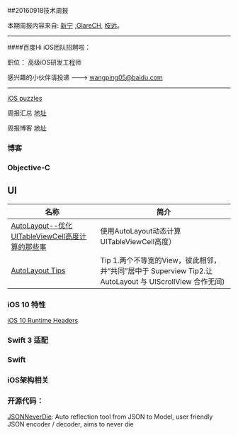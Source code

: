 
##20160918技术周报

本期周报内容来自: [新宁](https://github.com/SSSSSSnail) ,[GlareCH](https://github.com/GlareCH), [桉远](https://github.com/AnYuan)。


----------------------------------------------

####百度Hi iOS团队招聘啦：

职位： 高级iOS研发工程师

感兴趣的小伙伴请投递 ---> wangping05@baidu.com

----------------------------------------------

[iOS puzzles](https://github.com/BaiduHiDeviOS/iOS-puzzles)

周报汇总 [地址](https://github.com/BaiduHiDeviOS/iOS-Tech-Weekly)

周报博客 [地址](http://baiduhidevios.github.io/)


### 博客





### Objective-C

## UI
名称  |  简介
---- | ----
[AutoLayout--优化UITableViewCell高度计算的那些事](http://blog.sunnyxx.com/2015/05/17/cell-height-calculation/)|使用AutoLayout动态计算UITableViewCell高度）
[AutoLayout Tips](https://github.com/nixzhu/dev-blog/blob/master/autolayout-tips.md#tip-2 )|Tip 1.两个不等宽的View，彼此相邻，并“共同”居中于 Superview   Tip2.让 AutoLayout 与 UIScrollView 合作无间)
 

### iOS 10 特性

[iOS 10 Runtime Headers](https://github.com/JaviSoto/iOS10-Runtime-Headers)

### Swift 3 适配



### Swift



### iOS架构相关




### 开源代码：

[JSONNeverDie](https://github.com/johnlui/JSONNeverDie): Auto reflection tool from JSON to Model, user friendly JSON encoder / decoder, aims to never die
